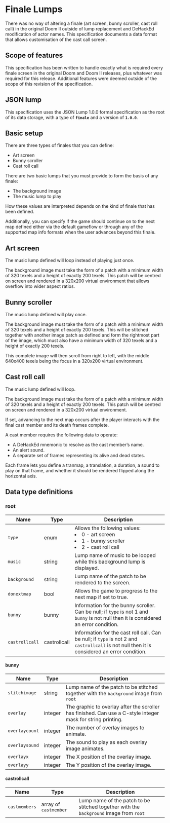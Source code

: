 # Finale Lumps

There was no way of altering a finale (art screen, bunny scroller, cast roll call) in the original Doom II outside of lump replacement and DeHackEd modification of actor names. This specification documents a data format that allows customisation of the cast call screen.

## Scope of features

This specification has been written to handle exactly what is required every finale screen in the original Doom and Doom II releases, plus whatever was required for this release. Additional features were deemed outside of the scope of this revision of the specification.

## JSON lump

This specification uses the JSON Lump 1.0.0 formal specification as the root of its data storage, with a type of **`finale`** and a version of **`1.0.0`**.

## Basic setup

There are three types of finales that you can define:

- Art screen
- Bunny scroller
- Cast roll call

There are two basic lumps that you must provide to form the basis of any finale:

- The background image
- The music lump to play

How these values are interpreted depends on the kind of finale that has been defined.

Additionally, you can specify if the game should continue on to the next map defined either via the default gameflow or through any of the supported map info formats when the user advances beyond this finale.

## Art screen

The music lump defined will loop instead of playing just once.

The background image must take the form of a patch with a minimum width of 320 texels and a height of exactly 200 texels. This patch will be centred on screen and rendered in a 320x200 virtual environment that allows overflow into wider aspect ratios.

## Bunny scroller

The music lump defined will play once.

The background image must take the form of a patch with a minimum width of 320 texels and a height of exactly 200 texels. This will be stitched together with another image patch as defined and form the rightmost part of the image, which must also have a minimum width of 320 texels and a height of exactly 200 texels.

This complete image will then scroll from right to left, with the middle 640x400 texels being the focus in a 320x200 virtual environment.

## Cast roll call

The music lump defined will loop.

The background image must take the form of a patch with a minimum width of 320 texels and a height of exactly 200 texels. This patch will be centred on screen and rendered in a 320x200 virtual environment.

If set, advancing to the next map occurs after the player interacts with the final cast member and its death frames complete.

A cast member requires the following data to operate:

- A DeHackEd mnemonic to resolve as the cast member’s name.
- An alert sound.
- A separate set of frames representing its alive and dead states.

Each frame lets you define a tranmap, a translation, a duration, a sound to play on that frame, and whether it should be rendered flipped along the horizontal axis.

## Data type definitions

### root

| Name           | Type          | Description |
|----------------|---------------|-------------|
| `type`         | enum          | Allows the following values: <br> <li> 0 - art screen <br> <li> 1 - bunny scroller <br> <li> 2 - cast roll call |
| `music`        | string        | Lump name of music to be looped while this background lump is displayed. |
| `background`   | string        | Lump name of the patch to be rendered to the screen. |
| `donextmap`    | bool          | Allows the game to progress to the next map if set to true. |
| `bunny`        | bunny         | Information for the bunny scroller. Can be null; if `type` is not 1 and `bunny` is not null then it is considered an error condition. |
| `castrollcall` | castrollcall  | Information for the cast roll call. Can be null; if `type` is not 2 and `castrollcall` is not null then it is considered an error condition. |


#### bunny

| Name           | Type    | Description |
|----------------|---------|-------------|
| `stitchimage`  | string  | Lump name of the patch to be stitched together with the `background` image from `root` |
| `overlay`      | integer | The graphic to overlay after the scroller has finished. Can use a C-style integer mask for string printing. |
| `overlaycount` | integer | The number of overlay images to animate. |
| `overlaysound` | integer | The sound to play as each overlay image animates. |
| `overlayx`     | integer | The X position of the overlay image. |
| `overlayy`     | integer | The Y position of the overlay image. |

#### castrollcall

| Name          | Type                  | Description |
|---------------|-----------------------|-------------|
| `castmembers` | array of `castmember` | Lump name of the patch to be stitched together with the `background` image from `root` |

